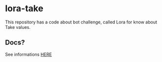 # lora-take

This repository has a code about bot challenge, called Lora for know about Take values.

## Docs?

See informations [HERE](https://www.notion.so/Lora-Docs-03f38983651d49a9b95e7bcc5456ad70)
